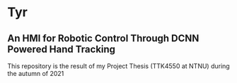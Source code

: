 # Tyr
## An HMI for Robotic Control Through DCNN Powered Hand Tracking
This repository is the result of my Project Thesis (TTK4550 at NTNU) during the autumn of 2021
